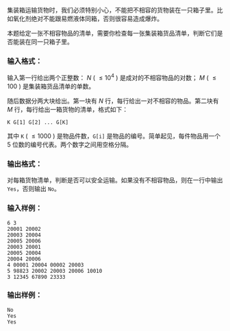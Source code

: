 <!-- Title
危险品装箱 (25)
-->
集装箱运输货物时，我们必须特别小心，不能把不相容的货物装在一只箱子里。比如氧化剂绝对不能跟易燃液体同箱，否则很容易造成爆炸。

本题给定一张不相容物品的清单，需要你检查每一张集装箱货品清单，判断它们是否能装在同一只箱子里。

### 输入格式：

输入第一行给出两个正整数： $N$ ( $\le 10^4$ ) 是成对的不相容物品的对数； $M$ ( $\le 100$ ) 是集装箱货品清单的单数。

随后数据分两大块给出。第一块有 $N$ 行，每行给出一对不相容的物品。第二块有 $M$ 行，每行给出一箱货物的清单，格式如下：

    
    
    K G[1] G[2] ... G[K]
    

其中 `K` ( $\le 1000$ ) 是物品件数，`G[i]` 是物品的编号。简单起见，每件物品用一个 5 位数的编号代表。两个数字之间用空格分隔。

### 输出格式：

对每箱货物清单，判断是否可以安全运输。如果没有不相容物品，则在一行中输出 `Yes`，否则输出 `No`。

### 输入样例：

    
    
    6 3
    20001 20002
    20003 20004
    20005 20006
    20003 20001
    20005 20004
    20004 20006
    4 00001 20004 00002 20003
    5 98823 20002 20003 20006 10010
    3 12345 67890 23333
    

### 输出样例：

    
    
    No
    Yes
    Yes
    

